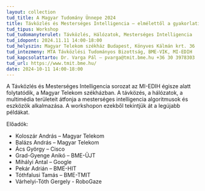 ```yaml
---
layout: collection
tud_title: A Magyar Tudomány Ünnepe 2024
title: Távközlés és Mesterséges Intelligencia – elmélettől a gyakorlatig 
tud_tipus: Workshop
tud_tudomanyterulet: Távközlés, Hálózatok, Mesterséges Intelligencia
tud_idopont: 2024.11.11 14:00-18:00
tud_helyszin: Magyar Telekom székház Budapest, Könyves Kálmán krt. 36
tud_intezmeny: MTA Távközlési Tudományos Bizottság, BME-VIK, MI-EDIH
tud_kapcsolattarto: Dr. Varga Pál – pvarga@tmit.bme.hu +36 30 3978303
tud_url: https://www.tmit.bme.hu/
date: 2024-10-11 14:00-18:00
---
```

A Távközlés és Mesterséges Intelligencia sorozat az MI-EDIH égisze alatt folytatódik, a Magyar Telekom székházban. A távközés, a hálózatok, a multimédia területeit átfonja a mesterséges intelligencia algoritmusok és eszközök alkalmazása. A workshopon ezekből tekintjük át a legújabb példákat.

Előadók:

- Koloszár András – Magyar Telekom
- Balázs András – Magyar Telekom
- Ács György – Cisco
- Grad-Gyenge Anikó – BME-ÜJT
- Mihályi Antal – Google
- Pekár Adrián – BME-HIT
- Tóthfalusi Tamás – BME-TMIT
- Várhelyi-Tóth Gergely - RoboGaze
